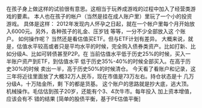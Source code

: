 在孩子身上做这样的试验很有意思。这相当于玩养成游戏的过程中加入了经营类游戏的要素。
本人也在孩子的帐户（当然是挂在成人账户里）里玩了一个小的投资游戏。
具体是这样：
2012年发现内人怀孕之日起，就在一个帐户里每个月开始放入6000元。另外，各种孩子的礼金、压岁钱
等等，一分不少全部放入这 个账户。
如何操作呢？
当然还是看估值买ETF。但与ETF计划有差异。
大概来说，就是，估值水平较高或者只是平均水平的时候，完全购入债券类资产。比如打新、比如分级A、比如可转债甚至P2P。在 当前估值水平低于历史25%的时候，买入一半账户资产到ETF，到估值水平
低于历史35%-40%的时候全部买入。在高于历史30%的时候 卖出一半，高于历史50%的时候清仓。
今天看了看账户和记录，这三年将近往里面放了大概32万人民币，现在市值是73万左右。持仓状态是十
几万分级A，十万陆金所，剩 下的都是货基。
这个账户的思路就是抄大底，逃大顶。机械操作。毛估估到孩子20岁，还能有个3、4次牛市。每年投入
加上资本增值，应该会有不 错的结果
[简单的股债平衡，基于PE估值平衡]